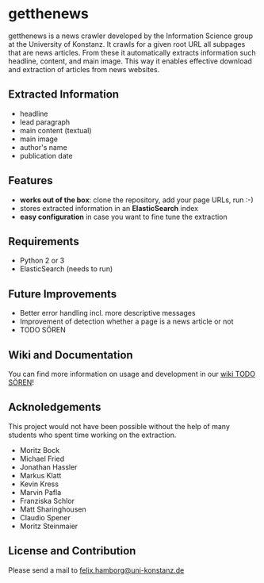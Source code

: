# **getthenews**

getthenews is a news crawler developed by the Information Science group at the University of Konstanz. It crawls for a given root URL all subpages that are news articles. From these it automatically extracts information such headline, content, and main image. This way it enables effective download and extraction of articles from news websites.

## Extracted Information
* headline
* lead paragraph
* main content (textual)
* main image
* author's name
* publication date

## Features
* **works out of the box**: clone the repository, add your page URLs, run :-)
* stores extracted information in an **ElasticSearch** index
* **easy configuration** in case you want to fine tune the extraction

## Requirements
* Python 2 or 3
* ElasticSearch (needs to run)

## Future Improvements
* Better error handling incl. more descriptive messages
* Improvement of detection whether a page is a news article or not
* TODO SÖREN

## Wiki and Documentation

You can find more information on usage and development in our [wiki TODO SÖREN](TODO)!

## Acknoledgements
This project would not have been possible without the help of many students who spent time working on the extraction. 
* Moritz Bock
* Michael Fried
* Jonathan Hassler
* Markus Klatt
* Kevin Kress
* Marvin Pafla
* Franziska Schlor
* Matt Sharinghousen
* Claudio Spener
* Moritz Steinmaier

## License and Contribution

Please send a mail to [felix.hamborg@uni-konstanz.de](mailto:felix.hamborg@uni-konstanz.de)